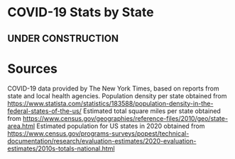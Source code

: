 # COVID-19 Stats by State

## UNDER CONSTRUCTION ##

# Sources

COVID-19 data provided by The New York Times, based on reports from state and local health agencies.
Population density per state obtained from https://www.statista.com/statistics/183588/population-density-in-the-federal-states-of-the-us/
Estimated total square miles per state obtained from https://www.census.gov/geographies/reference-files/2010/geo/state-area.html
Estimated population for US states in 2020 obtained from https://www.census.gov/programs-surveys/popest/technical-documentation/research/evaluation-estimates/2020-evaluation-estimates/2010s-totals-national.html
